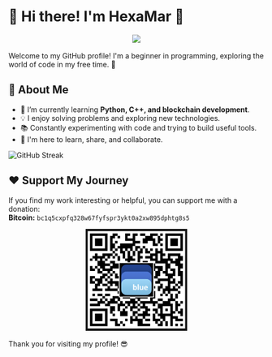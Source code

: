 # 👋 Hi there! I'm HexaMar 🚀
</h1>
<p align="center">
  <img src="https://readme-typing-svg.herokuapp.com?font=Roboto+Mono&size=28&duration=5000&color=FF5733&center=true&vCenter=true&lines=Release+of+CryptoMar+1.0;Релиз+CryptoMar+1.0;Реліз+CryptoMar+1.0">
</p>


Welcome to my GitHub profile! I'm a beginner in programming, exploring the world of code in my free time. 🚀

## 🔧 About Me
- 🌱 I’m currently learning **Python, C++, and blockchain development**.
- 💡 I enjoy solving problems and exploring new technologies.
- 📚 Constantly experimenting with code and trying to build useful tools.
- 🚀 I'm here to learn, share, and collaborate.

![GitHub Streak](https://github-readme-streak-stats.herokuapp.com/?user=HexaMar&theme=radical)

## ❤️ Support My Journey
If you find my work interesting or helpful, you can support me with a donation:  
**Bitcoin:** `bc1q5cxpfq328w67fyfspr3ykt0a2xw895dphtg8s5`  

<p align="center">
  <img src="https://raw.githubusercontent.com/HexaMar/HexaMar/main/qr.png" alt="QR for Bitcoin donation" width="200">
</p>


Thank you for visiting my profile! 😎
